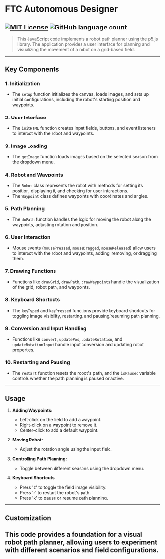 # FTC Autonomous Designer
[![MIT License](https://img.shields.io/badge/License-MIT-green.svg)](https://choosealicense.com/licenses/mit/) ![GitHub language count](https://img.shields.io/github/languages/top/DanPeled/FTCAutonomousDesigner)
---
> This JavaScript code implements a robot path planner using the p5.js library. The application provides a user interface for planning and visualizing the movement of a robot on a grid-based field.
---
## Key Components

### 1. Initialization

- The `setup` function initializes the canvas, loads images, and sets up initial configurations, including the robot's starting position and waypoints.

### 2. User Interface

- The `initHTML` function creates input fields, buttons, and event listeners to interact with the robot and waypoints.

### 3. Image Loading

- The `getImage` function loads images based on the selected season from the dropdown menu.

### 4. Robot and Waypoints

- The `Robot` class represents the robot with methods for setting its position, displaying it, and checking for user interactions.
- The `Waypoint` class defines waypoints with coordinates and angles.

### 5. Path Planning

- The `doPath` function handles the logic for moving the robot along the waypoints, adjusting rotation and position.

### 6. User Interaction

- Mouse events (`mousePressed`, `mouseDragged`, `mouseReleased`) allow users to interact with the robot and waypoints, adding, removing, or dragging them.

### 7. Drawing Functions

- Functions like `drawGrid`, `drawPath`, `drawWaypoints` handle the visualization of the grid, robot path, and waypoints.

### 8. Keyboard Shortcuts

- The `keyTyped` and `keyPressed` functions provide keyboard shortcuts for toggling image visibility, restarting, and pausing/resuming path planning.

### 9. Conversion and Input Handling

- Functions like `convert`, `updatePos`, `updateRotation`, and `updateRotationInput` handle input conversion and updating robot properties.

### 10. Restarting and Pausing

- The `restart` function resets the robot's path, and the `isPaused` variable controls whether the path planning is paused or active.
---
## Usage

1. **Adding Waypoints:**
   - Left-click on the field to add a waypoint.
   - Right-click on a waypoint to remove it.
   - Center-click to add a default waypoint.

2. **Moving Robot:**
   - Adjust the rotation angle using the input field.

3. **Controlling Path Planning:**
   - Toggle between different seasons using the dropdown menu.

4. **Keyboard Shortcuts:**
   - Press 'z' to toggle the field image visibility.
   - Press 'r' to restart the robot's path.
   - Press 'k' to pause or resume path planning.
---
## Customization
This code provides a foundation for a visual robot path planner, allowing users to experiment with different scenarios and field configurations.
---

